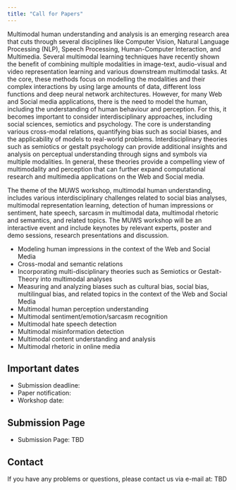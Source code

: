 ```yaml
---
title: "Call for Papers"
---
```


Multimodal human understanding and analysis is an emerging research area that cuts through several disciplines like Computer Vision, Natural Language Processing (NLP), Speech Processing, Human-Computer Interaction, and Multimedia. Several multimodal learning techniques have recently shown the benefit of combining multiple modalities in image-text, audio-visual and video representation learning and various downstream multimodal tasks. At the core, these methods focus on modelling the modalities and their complex interactions by using large amounts of data, different loss functions and deep neural network architectures. However, for many Web and Social media applications, there is the need to model the human, including the understanding of human behaviour and perception. For this, it becomes important to consider interdisciplinary approaches, including social sciences, semiotics and psychology. The core is understanding various cross-modal relations, quantifying bias such as social biases, and the applicability of models to real-world problems. Interdisciplinary theories such as semiotics or gestalt psychology can provide additional insights and analysis on perceptual understanding through signs and symbols via multiple modalities. In general, these theories provide a compelling view of multimodality and perception that can further expand computational research and multimedia applications on the Web and Social media. 

The theme of the MUWS workshop, multimodal human understanding, includes various interdisciplinary challenges related to social bias analyses, multimodal representation learning, detection of human impressions or sentiment, hate speech, sarcasm in multimodal data, multimodal rhetoric and semantics, and related topics. The MUWS workshop will be an interactive event and include keynotes by relevant experts, poster and demo sessions, research presentations and discussion.

- Modeling human impressions in the context of the Web and Social Media
- Cross-modal and semantic relations
- Incorporating multi-disciplinary theories such as Semiotics or Gestalt-Theory into multimodal analyses
- Measuring and analyzing biases such as cultural bias, social bias, multilingual bias, and related topics in the context of the Web and Social Media
- Multimodal human perception understanding
- Multimodal sentiment/emotion/sarcasm recognition
- Multimodal hate speech detection
- Multimodal misinformation detection
- Multimodal content understanding and analysis
- Multimodal rhetoric in online media

## Important dates

- Submission deadline: 
- Paper notification: 
- Workshop date: 

## Submission Page

- Submission Page: TBD

## Contact

If you have any problems or questions, please contact us via e-mail at: TBD
